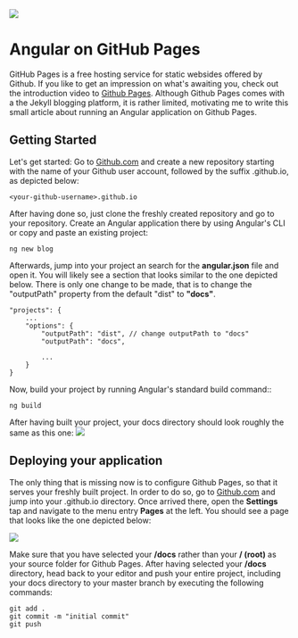 <!--
topic=Angular
-->

<img class='full' src='assets/posts/guides/001_angular_apps_on_github_pages/thumbnail.png'>

# Angular on GitHub Pages
GitHub Pages is a free hosting service for static websides offered by Github. If you like to get an impression on what's awaiting you, check out the introduction video to [Github Pages](https://youtu.be/2MsN8gpT6jY). Although Github Pages comes with a the Jekyll blogging platform, it is rather limited, motivating me to write this small article about running an Angular application on Github Pages.

## Getting Started
Let's get started: Go to [Github.com](https://github.com) and create a new repository starting with the name of your Github user account, followed by the suffix .github.io, as depicted below:

```TS
<your-github-username>.github.io
```

After having done so, just clone the freshly created repository and go to your repository. Create an Angular application there by using Angular's CLI or copy and paste an existing project:

```TS
ng new blog
```

Afterwards, jump into your project an search for the **angular.json** file and open it. You will likely see a section that looks similar to the one depicted below. There is only one change to be made, that is to change the "outputPath" property from the default "dist" to **"docs"**.

```TS
"projects": {
    ...
    "options": {
        "outputPath": "dist", // change outputPath to "docs"
        "outputPath": "docs",

        ...
    }
}
```

Now, build your project by running Angular's standard build command::

```TS
ng build
```
After having built your project, your docs directory should look roughly the same as this one:
<img class='half-width' src='assets/posts/guides/001_angular_apps_on_github_pages/file_structure.png'>

## Deploying your application

The only thing that is missing now is to configure Github Pages, so that it serves your freshly built project. In order to do so, go to [Github.com](https://github.com) and jump into your <your-github-username>.github.io directory. Once arrived there, open the **Settings** tap and navigate to the menu entry **Pages** at the left. You should see a page that looks like the one depicted below:

<img class='almost-full-width' src='assets/posts/guides/001_angular_apps_on_github_pages/angular_on_github_pages.png'>

Make sure that you have selected your **/docs** rather than your **/ (root)** as your source folder for Github Pages. After having selected your **/docs** directory, head back to your editor and push your entire project, including your docs directory to your master branch by executing the following commands:

``` TS
git add .
git commit -m "initial commit"
git push
```